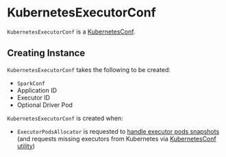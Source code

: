 # KubernetesExecutorConf

`KubernetesExecutorConf` is a [KubernetesConf](KubernetesConf.md).

## Creating Instance

`KubernetesExecutorConf` takes the following to be created:

* <span id="sparkConf"> `SparkConf`
* <span id="appId"> Application ID
* <span id="executorId"> Executor ID
* <span id="driverPod"> Optional Driver Pod

`KubernetesExecutorConf` is created when:

* `ExecutorPodsAllocator` is requested to [handle executor pods snapshots](ExecutorPodsAllocator.md#onNewSnapshots) (and requests missing executors from Kubernetes via [KubernetesConf utility](KubernetesConf.md#createExecutorConf))

